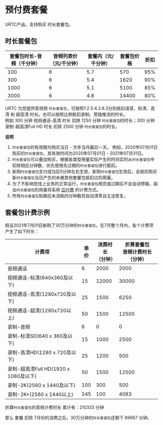 # 预付费套餐

URTC产品，支持购买 时长套餐包。    

## 时长套餐包

|套餐包时长-音频（千分钟） | 音频列表价（元/千分钟） | 套餐内（元/千分钟） | 套餐包价格 | 折扣 |
| - | - | - | - | - |
|100|6|5.7|570|95%|
|300|6|5.4|1620|90%|
|1000|6|5.1|5100|85%|
|3000|6|4.8|14400|80%|

URTC 为您提供音视频 `时长套餐包`，可按照1:2.5:4.2:8.3分别抵扣语音、标清、高清 和 超高清 时长。也可以按照比例抵扣录制、旁路推流的时长。         
例如 300 分钟 视频通话-高清 时长 扣除 1250 分钟 `时长套餐包`的时长；300 分钟 录制-超高清Full HD 时长 扣除 2500 分钟 `时长套餐包`的时长。    

**说明**  

1. `时长套餐包`的有效期为购买当日 - 次年当月最后一天。
例如，2020年07月01日购买的`时长套餐包`，其有效时间为2020年07月01日 - 2021年07月31日。
2. `时长套餐包`可以叠加购买，根据各类型用量实际产生的时间实时从`时长套餐包`中扣除相应分钟数，优先使用先过期的`时长套餐包`进行抵扣。
3. 新购`时长套餐包`支付成功后5分钟左右生效，新购`时长套餐包`生效后，会抵扣购买新`时长套餐包`当日产生的未被其他套餐包抵扣过的用量。
4. 为了不影响您线上业务的正常运行，`时长套餐包`用完或过期后不会自动停服，超出`时长套餐包`的用量将采用 [后付费](urtc/price/index) 的计费方式。
5. 所有`时长套餐包`到期后未消耗的分钟数将自动清零且无法恢复。

## 套餐包计费示例

假设2021年7月01日新购了30万分钟的`时长套餐包`，在7月整个月内，各个计费项 产生了如下时长：


计费项	|单价|消费时长<br>（分钟）| 折算套餐包<br>音频计费时长（分钟）
|- | -| -| -|
音频通话	|6|2000 |2000
视频通话-标清(640x360及以下)	|15|12000|30000
视频通话-高清(1280x720及以下)	|25|1500|6250
视频通话-超清(1280x720以上)	|50|1500|12500
录制-音频	|6|0|0
录制-标清SD(640 x 360及以下) 	|15|1000|2500
录制-高清HD(1280 x 720及以下) 	|25|1200|500
录制-超高清Full HD(1920 x 1080及以下) 	|50|1500|12500
录制-2K(2560 x 1440及以下) 	|100|300|500
录制-2K+(2560 x 1440以上) 	|245|100|4083


折算`时长套餐包`的音频计费时长 累计有：210333 分钟

那么 套餐 扣除 7月份的消费之后，30万分钟的`时长套餐包`还剩下 89667 分钟。
